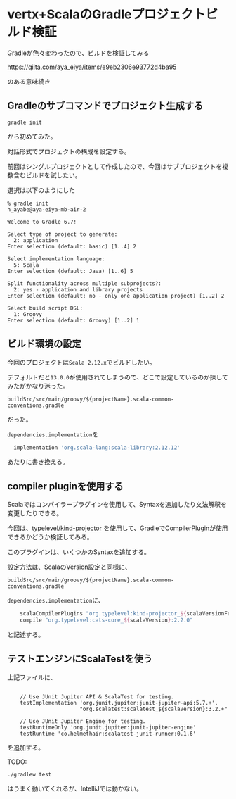 # vertx+ScalaのGradleプロジェクトビルド検証

Gradleが色々変わったので、ビルドを検証してみる

https://qiita.com/aya_eiya/items/e9eb2306e93772d4ba95

のある意味続き

## Gradleのサブコマンドでプロジェクト生成する

```
gradle init
```

から初めてみた。

対話形式でプロジェクトの構成を設定する。

前回はシングルプロジェクトとして作成したので、今回はサブプロジェクトを複数含むビルドを試したい。

選択は以下のようにした

```
% gradle init                                                              h_ayabe@aya-eiya-mb-air-2

Welcome to Gradle 6.7!

Select type of project to generate:
  2: application
Enter selection (default: basic) [1..4] 2

Select implementation language:
  5: Scala
Enter selection (default: Java) [1..6] 5

Split functionality across multiple subprojects?:
  2: yes - application and library projects
Enter selection (default: no - only one application project) [1..2] 2

Select build script DSL:
  1: Groovy
Enter selection (default: Groovy) [1..2] 1
```

## ビルド環境の設定

今回のプロジェクトは`Scala 2.12.x`でビルドしたい。

デフォルトだと`13.0.0`が使用されてしまうので、どこで設定しているのか探してみたがかなり迷った。

`buildSrc/src/main/groovy/${projectName}.scala-common-conventions.gradle`

だった。

`dependencies.implementation`を

```gradle
  implementation 'org.scala-lang:scala-library:2.12.12'
```

あたりに書き換える。

## compiler pluginを使用する

Scalaではコンパイラープラグインを使用して、Syntaxを追加したり文法解釈を変更したりできる。

今回は、[typelevel/kind-projector](https://github.com/typelevel/kind-projector) を使用して、GradleでCompilerPluginが使用できるかどうか検証してみる。

このプラグインは、いくつかのSyntaxを追加する。

設定方法は、ScalaのVersion設定と同様に、

`buildSrc/src/main/groovy/${projectName}.scala-common-conventions.gradle`

`dependencies.implementation`に、

```gradle
    scalaCompilerPlugins "org.typelevel:kind-projector_${scalaVersionFull}:0.11.0"
    compile "org.typelevel:cats-core_${scalaVersion}:2.2.0"
```

と記述する。

## テストエンジンにScalaTestを使う

上記ファイルに、
```

    // Use JUnit Jupiter API & ScalaTest for testing.
    testImplementation 'org.junit.jupiter:junit-jupiter-api:5.7.+',
                       "org.scalatest:scalatest_${scalaVersion}:3.2.+"

    // Use JUnit Jupiter Engine for testing.
    testRuntimeOnly 'org.junit.jupiter:junit-jupiter-engine'
    testRuntime 'co.helmethair:scalatest-junit-runner:0.1.6'
```

を追加する。


TODO:

```
./gradlew test
```

はうまく動いてくれるが、IntelliJでは動かない。
